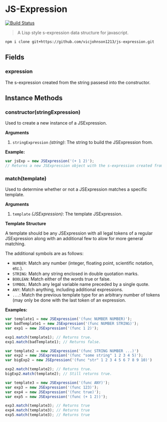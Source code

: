 # JS-Expression

[![Build Status](https://travis-ci.org/vicjohnson1213/js-expression.svg?branch=master)](https://travis-ci.org/vicjohnson1213/js-expression)

> A Lisp style s-expression data structure for javascript.

```bash
npm i clone git+https://github.com/vicjohnson1213/js-expression.git
```

## Fields

### expression

The s-expression created from the string passesd into the constructor.

## Instance Methods

### constructor(stringExpression)

Used to create a new instance of a JSExpression.

**Arguments**

1. `stringExpression` *(string)*: The string to build the JSExpression from.

**Example:**

```javascript
var jsExp = new JSExpression('(+ 1 2)');
// Returns a new JSExpression object with the s-expression created from the string passed in.
```

### match(template)

Used to determine whether or not a JSExpression matches a specific template.

**Arguments**

1. `template` *(JSExpression)*: The template JSExpression.

**Template Structure**

A template should be any JSExpression with all legal tokens of a regular JSExpression along with an additional few to alow for more general matching.

The additional symbols are as follows:
- `NUMBER`: Match any number (integer, floating point, scientific notation, etc.).
- `STRING`: Match any string enclosed in double quotation marks.
- `BOOLEAN`: Match either of the words true or false.
- `SYMBOL`: Match any legal variable name preceded by a single quote.
- `ANY`: Match anything, including additional expressions.
- `...`: Match the previous template type for an arbitrary number of tokens (may only be done with the last token of an expression.

**Examples:**

```javascript
var template1 = new JSExpression('(func NUMBER NUMBER)');
var badTemplate1 = new JSExpression('(func NUMBER STRING)');
var exp1 = new JSExpression('(func 1 2)');

exp1.match(template1); // Returns true.
exp1.match(badTemplate1); // Returns false.

var template2 = new JSExpression('(func STRING NUMBER ...)')
var exp2 = new JSExpression('(func "some string" 1 2 3 4 5)');
var bigExp2 = new JSEpression('(func "str" 1 2 3 4 5 6 7 8 9 10)')

exp2.match(template2); // Returns true.
bigExp2.match(template2); // Still returns true.

var template3 = new JSExpression('(func ANY)');
var exp3 = new JSExpression('(func 123)');
var exp4 = new JSExpression('(func true)');
var exp5 = new JSExpression('(func (+ 1 2))');

exp3.match(template3); // Returns true
exp4.match(template3); // Returns true
exp5.match(template3); // Returns true
```